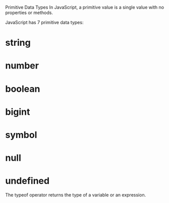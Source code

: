 Primitive Data Types
In JavaScript, a primitive value is a single value with no properties or methods.

JavaScript has 7 primitive data types:

# string
# number
# boolean
# bigint
# symbol
# null
# undefined


The typeof operator returns the type of a variable or an expression.
